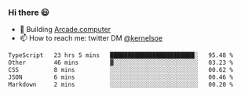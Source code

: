 ### Hi there 😃

- 🔨 Building [Arcade.computer](https://arcade.computer)
- 📫 How to reach me: twitter DM [@kernelsoe](https://twitter.com/kernelsoe)

<!--START_SECTION:waka-->

```txt
TypeScript   23 hrs 5 mins   ████████████████████████░   95.48 %
Other        46 mins         ▓░░░░░░░░░░░░░░░░░░░░░░░░   03.23 %
CSS          8 mins          ░░░░░░░░░░░░░░░░░░░░░░░░░   00.62 %
JSON         6 mins          ░░░░░░░░░░░░░░░░░░░░░░░░░   00.46 %
Markdown     2 mins          ░░░░░░░░░░░░░░░░░░░░░░░░░   00.20 %
```

<!--END_SECTION:waka-->
